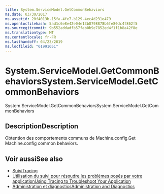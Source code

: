 ```yaml
---
title: System.ServiceModel.GetCommonBehaviors
ms.date: 03/30/2017
ms.assetid: 20f4013b-15fa-4fe7-b129-4ec4d231e479
ms.openlocfilehash: 5ad1c6e8e42e04e13b8798878b6fe80dc4f862f5
ms.sourcegitcommit: 9b552addadfb57fab0b9e7852ed4f1f1b8a42f8e
ms.translationtype: MT
ms.contentlocale: fr-FR
ms.lasthandoff: 04/23/2019
ms.locfileid: "61991651"
---
```

# <a name="systemservicemodelgetcommonbehaviors"></a><span data-ttu-id="b6d15-102">System.ServiceModel.GetCommonBehaviors</span><span class="sxs-lookup"><span data-stu-id="b6d15-102">System.ServiceModel.GetCommonBehaviors</span></span>
<span data-ttu-id="b6d15-103">System.ServiceModel.GetCommonBehaviors</span><span class="sxs-lookup"><span data-stu-id="b6d15-103">System.ServiceModel.GetCommonBehaviors</span></span>  
  
## <a name="description"></a><span data-ttu-id="b6d15-104">Description</span><span class="sxs-lookup"><span data-stu-id="b6d15-104">Description</span></span>  
 <span data-ttu-id="b6d15-105">Obtention des comportements communs de Machine.config.</span><span class="sxs-lookup"><span data-stu-id="b6d15-105">Get Machine.config common behaviors.</span></span>  
  
## <a name="see-also"></a><span data-ttu-id="b6d15-106">Voir aussi</span><span class="sxs-lookup"><span data-stu-id="b6d15-106">See also</span></span>

- [<span data-ttu-id="b6d15-107">Suivi</span><span class="sxs-lookup"><span data-stu-id="b6d15-107">Tracing</span></span>](../../../../../docs/framework/wcf/diagnostics/tracing/index.md)
- [<span data-ttu-id="b6d15-108">Utilisation du suivi pour résoudre les problèmes posés par votre application</span><span class="sxs-lookup"><span data-stu-id="b6d15-108">Using Tracing to Troubleshoot Your Application</span></span>](../../../../../docs/framework/wcf/diagnostics/tracing/using-tracing-to-troubleshoot-your-application.md)
- [<span data-ttu-id="b6d15-109">Administration et diagnostics</span><span class="sxs-lookup"><span data-stu-id="b6d15-109">Administration and Diagnostics</span></span>](../../../../../docs/framework/wcf/diagnostics/index.md)

